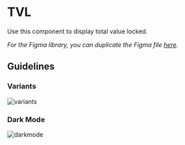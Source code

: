 # TVL

Use this component to display total value locked.

*For the Figma library, you can duplicate the Figma file [here](https://www.figma.com/file/zZi2fYDUjWEMPQJWAt8VWv/Threshold-DS?node-id=3436%3A24296).*

## Guidelines

### Variants

![variants](https://user-images.githubusercontent.com/57226633/197245225-76e6a136-eb1d-469c-a4bb-d729f3b5e454.png)

### Dark Mode

![darkmode](https://user-images.githubusercontent.com/57226633/197245222-f5a27871-7078-4165-a18d-9c9608b37b67.png)
